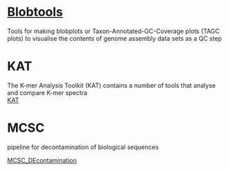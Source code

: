 # [Blobtools](https://blobtools.readme.io/docs)

Tools for making blobplots or Taxon-Annotated-GC-Coverage plots (TAGC plots) to visualise the contents of genome assembly data sets as a QC step  

# KAT

The K-mer Analysis Toolkit (KAT) contains a number of tools that analyse and compare K-mer spectra  
[KAT](https://github.com/TGAC/KAT)

# MCSC

pipeline for decontamination of biological sequences  

[MCSC_DEcontamination](https://github.com/Lafond-LapalmeJ/MCSC_Decontamination)


